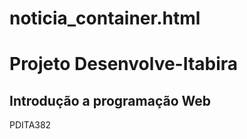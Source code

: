 # noticia_container.html
<h1>Projeto Desenvolve-Itabira</h1>
<p>
  <h2>Introdução a programação Web</h2>
</p>
PDITA382
